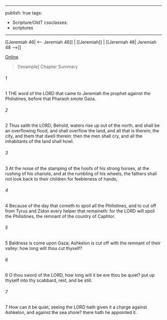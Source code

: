 

---
publish: true
tags:
  - Scripture/OldT
cssclasses:
  - scriptures
---
[[Jeremiah 46| <-- Jeremiah 46]] | [[Jeremiah]] | [[Jeremiah 48| Jeremiah 48 -->]]

[Online](https://churchofjesuschrist.org/study/scriptures/ot/jer/47?lang=eng)

>[!example] Chapter Summary
>
###### 1
1 THE word of the LORD that came to Jeremiah the prophet against the Philistines, before that Pharaoh smote Gaza.
###### 2
2 Thus saith the LORD; Behold, waters rise up out of the north, and shall be an overflowing flood, and shall overflow the land, and all that is therein; the city, and them that dwell therein: then the men shall cry, and all the inhabitants of the land shall howl.
###### 3
3 At the noise of the stamping of the hoofs of his strong horses, at the rushing of his chariots, and at the rumbling of his wheels, the fathers shall not look back to their children for feebleness of hands;
###### 4
4 Because of the day that cometh to spoil all the Philistines, and to cut off from Tyrus and Zidon every helper that remaineth: for the LORD will spoil the Philistines, the remnant of the country of Caphtor.
###### 5
5 Baldness is come upon Gaza; Ashkelon is cut off with the remnant of their valley: how long wilt thou cut thyself?
###### 6
6 O thou sword of the LORD, how long will it be ere thou be quiet?  put up thyself into thy scabbard, rest, and be still.
###### 7
7 How can it be quiet, seeing the LORD hath given it a charge against Ashkelon, and against the sea shore?  there hath he appointed it.



